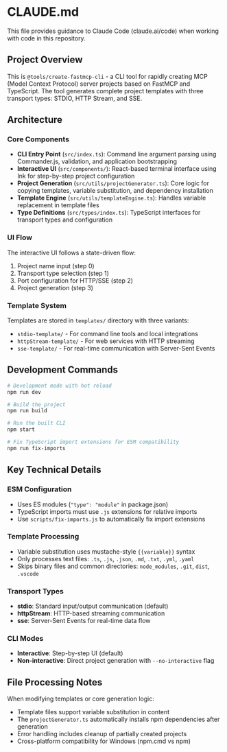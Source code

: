 # CLAUDE.md

This file provides guidance to Claude Code (claude.ai/code) when working with code in this repository.

## Project Overview

This is `@tools/create-fastmcp-cli` - a CLI tool for rapidly creating MCP (Model Context Protocol) server projects based on FastMCP and TypeScript. The tool generates complete project templates with three transport types: STDIO, HTTP Stream, and SSE.

## Architecture

### Core Components
- **CLI Entry Point** (`src/index.ts`): Command line argument parsing using Commander.js, validation, and application bootstrapping
- **Interactive UI** (`src/components/`): React-based terminal interface using Ink for step-by-step project configuration
- **Project Generation** (`src/utils/projectGenerator.ts`): Core logic for copying templates, variable substitution, and dependency installation
- **Template Engine** (`src/utils/templateEngine.ts`): Handles variable replacement in template files
- **Type Definitions** (`src/types/index.ts`): TypeScript interfaces for transport types and configuration

### UI Flow
The interactive UI follows a state-driven flow:
1. Project name input (step 0)
2. Transport type selection (step 1) 
3. Port configuration for HTTP/SSE (step 2)
4. Project generation (step 3)

### Template System
Templates are stored in `templates/` directory with three variants:
- `stdio-template/` - For command line tools and local integrations
- `httpStream-template/` - For web services with HTTP streaming
- `sse-template/` - For real-time communication with Server-Sent Events

## Development Commands

```bash
# Development mode with hot reload
npm run dev

# Build the project
npm run build

# Run the built CLI
npm start

# Fix TypeScript import extensions for ESM compatibility
npm run fix-imports
```

## Key Technical Details

### ESM Configuration
- Uses ES modules (`"type": "module"` in package.json)
- TypeScript imports must use `.js` extensions for relative imports
- Use `scripts/fix-imports.js` to automatically fix import extensions

### Template Processing
- Variable substitution uses mustache-style `{{variable}}` syntax
- Only processes text files: `.ts`, `.js`, `.json`, `.md`, `.txt`, `.yml`, `.yaml`
- Skips binary files and common directories: `node_modules`, `.git`, `dist`, `.vscode`

### Transport Types
- **stdio**: Standard input/output communication (default)
- **httpStream**: HTTP-based streaming communication
- **sse**: Server-Sent Events for real-time data flow

### CLI Modes
- **Interactive**: Step-by-step UI (default)
- **Non-interactive**: Direct project generation with `--no-interactive` flag

## File Processing Notes

When modifying templates or core generation logic:
- Template files support variable substitution in content
- The `projectGenerator.ts` automatically installs npm dependencies after generation
- Error handling includes cleanup of partially created projects
- Cross-platform compatibility for Windows (npm.cmd vs npm)